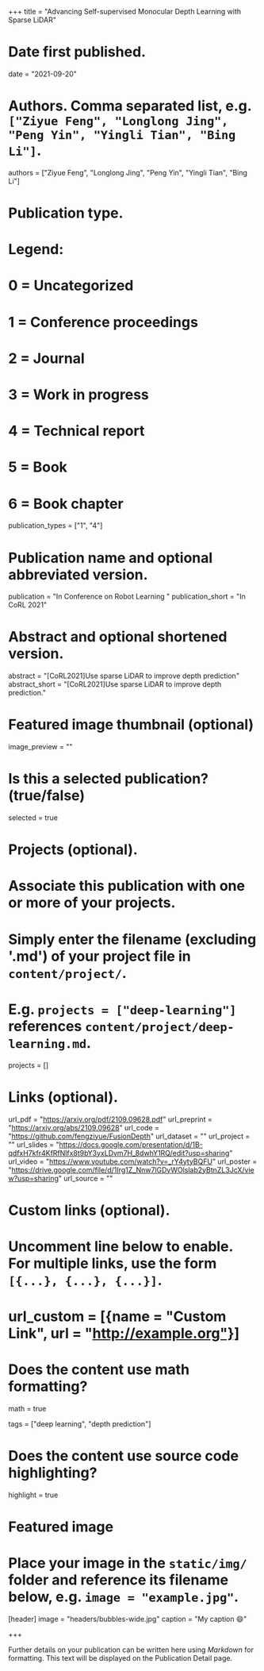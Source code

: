 +++
title = "Advancing Self-supervised Monocular Depth Learning with Sparse LiDAR"

# Date first published.
date = "2021-09-20"

# Authors. Comma separated list, e.g. `["Ziyue Feng", "Longlong Jing", "Peng Yin", "Yingli Tian", "Bing Li"]`.
authors = ["Ziyue Feng", "Longlong Jing", "Peng Yin", "Yingli Tian", "Bing Li"]

# Publication type.
# Legend:
# 0 = Uncategorized
# 1 = Conference proceedings
# 2 = Journal
# 3 = Work in progress
# 4 = Technical report
# 5 = Book
# 6 = Book chapter
publication_types = ["1", "4"]

# Publication name and optional abbreviated version.
publication = "In Conference on Robot Learning "
publication_short = "In CoRL 2021"

# Abstract and optional shortened version.
abstract = "[CoRL2021]Use sparse LiDAR to improve depth prediction"
abstract_short = "[CoRL2021]Use sparse LiDAR to improve depth prediction."

# Featured image thumbnail (optional)
image_preview = ""

# Is this a selected publication? (true/false)
selected = true

# Projects (optional).
#   Associate this publication with one or more of your projects.
#   Simply enter the filename (excluding '.md') of your project file in `content/project/`.
#   E.g. `projects = ["deep-learning"]` references `content/project/deep-learning.md`.
projects = []

# Links (optional).
url_pdf = "https://arxiv.org/pdf/2109.09628.pdf"
url_preprint = "https://arxiv.org/abs/2109.09628"
url_code = "https://github.com/fengziyue/FusionDepth"
url_dataset = ""
url_project = ""
url_slides = "https://docs.google.com/presentation/d/1B-qdfxH7kfr4KfRfNlfx8t9bY3yxLDvm7H_8dwhY1RQ/edit?usp=sharing"
url_video = "https://www.youtube.com/watch?v=_rY4ytyBQFU"
url_poster = "https://drive.google.com/file/d/1Irg1Z_Nnw7lGDyWOlslab2yBtnZL3JcX/view?usp=sharing"
url_source = ""

# Custom links (optional).
#   Uncomment line below to enable. For multiple links, use the form `[{...}, {...}, {...}]`.
# url_custom = [{name = "Custom Link", url = "http://example.org"}]

# Does the content use math formatting?
math = true

tags = ["deep learning", "depth prediction"]

# Does the content use source code highlighting?
highlight = true

# Featured image
# Place your image in the `static/img/` folder and reference its filename below, e.g. `image = "example.jpg"`.
[header]
image = "headers/bubbles-wide.jpg"
caption = "My caption 😄"

+++

Further details on your publication can be written here using *Markdown* for formatting. This text will be displayed on the Publication Detail page.
